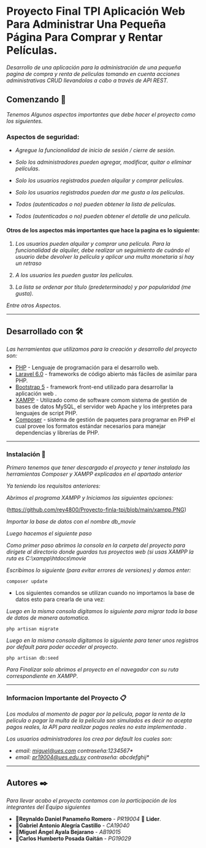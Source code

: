 # Proyecto Final TPI Aplicación Web Para Administrar Una Pequeña Página Para Comprar y Rentar Películas. 



_Desarrollo de una aplicación para la administración de una pequeña pagina de compra y renta de peliculas tomando en cuenta acciones administrativas CRUD llevandolas a cabo a través de API REST._



## Comenzando 🚀

_Tenemos Algunos aspectos importantes que debe hacer el proyecto como los siguientes._

### Aspectos de seguridad:
- _Agregue la funcionalidad de inicio de sesión / cierre de sesión._

- _Solo los administradores pueden agregar, modificar, quitar o eliminar películas_.

- _Solo los usuarios registrados pueden alquilar y comprar películas_.
- _Solo los usuarios registrados pueden dar me gusta a las películas_.

- _Todos (autenticados o no) pueden obtener la lista de películas._
- _Todos (autenticados o no) pueden obtener el detalle de una película_.

#### Otros de los aspectos más importantes que  hace la pagina es lo siguiente:

1. _Los usuarios pueden alquilar y comprar una película. Para la funcionalidad de alquiler, debe realizar un
seguimiento de cuándo el usuario debe devolver la película y aplicar una multa monetaria si hay un retraso_

2. _A los usuarios les pueden gustar las películas._

3. _La lista se ordenar por título (predeterminado) y por popularidad (me gusta)._

_Entre otros Aspectos_.

***
## Desarrollado con 🛠️

_Las herramientas que utilizamos para la creación y desarrollo del proyecto son:_

* [PHP](https://www.php.net/manual/es/index.php) - Lenguaje de programación para el desarrollo web.
* [Laravel 6.0](https://laravel.com/docs/6.x) -  frameworks de código abierto más fáciles de asimilar para PHP. 
* [Bootstrap 5](https://getbootstrap.com/) -  framework front-end utilizado para desarrollar la aplicación web .
* [XAMPP](https://www.apachefriends.org/es/index.html) -  Utilizado como de software  comom sistema de gestión de bases de datos MySQL, el servidor web Apache y los intérpretes para lenguajes de script PHP.
* [Composer](https://getcomposer.org/) - sistema de gestión de paquetes para programar en PHP el cual provee los formatos estándar necesarios para manejar dependencias y librerías de PHP.


***
### Instalación 🔧

_Primero tenemos  que tener descargado el proyecto y tener instalado las herramientas Composer y XAMPP explicados en el apartado anterior_


_Ya teniendo los requisitos anteriores:_

_Abrimos el programa XAMPP y Iniciamos las siguientes opciones:_


(https://github.com/rey4800/Proyecto-finla-tpi/blob/main/xampp.PNG)

_Importar la base de datos con el nombre db_movie_

_Luego hacemos el siguiente paso_


_Como primer paso abrimos la consola en la carpeta del proyecto para dirígete al directorio donde guardas tus proyectos web (si usas XAMPP la ruta es C:\xampp\htdocs\movie_

_Escribimos lo siguiente (para evitar errores de versiones) y damos enter:_
```
composer update
```

- Los siguientes comandos se utilizan cuando no importamos la base de datos esto para crearla de una vez:

_Luego en la misma consola digitamos lo siguiente para migrar toda la base de datos de manera automatica_.

```
php artisan migrate
```

_Luego en la misma consola digitamos lo siguiente para tener unos registros por default para poder acceder al proyecto_.


```
php artisan db:seed
```

_Para Finalizar solo abrimos el proyecto en el navegador con su ruta correspondiente en XAMPP_.

***

### Informacion Importante del Proyecto 📋

_Los modulos al momento de pagar por la pelicula, pagar la renta de la pelicula o pagar la multa de la pelicula son simulados es decir no acepta pagos reales, la API para realizar pagos reales no esta implementada ._

_Los usuarios administradores los crea por default los cuales son:_
* _email: miguel@ues.com contraseña:1234567*_
*  _email: pr19004@ues.edu.sv contraseña: abcdefghij*_


***
## Autores ✒️

_Para llevar acabo el proyecto contamos con la participación de los integrantes del Equipo siguientes_

* 📌**Reynaldo Daniel Panameño Romero** - *PR19004* 📢 **Lider**. 
* 📌**Gabriel Antonio Alegría Castillo** - *CA19040*
* 📌**Miguel Ángel Ayala Bejarano** - *AB19015*
* 📌**Carlos Humberto Posada Gaitán** - *PG19029*





